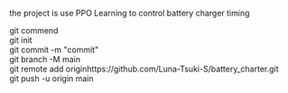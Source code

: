 the project is use PPO Learning to control battery charger timing

git commend  
git init  
git commit -m "commit"  
git branch -M main  
git remote add originhttps://github.com/Luna-Tsuki-S/battery_charter.git  
git push -u origin main
